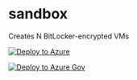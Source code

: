 # sandbox

Creates N BitLocker-encrypted VMs

[![Deploy to Azure](http://azuredeploy.net/deploybutton.png)](https://portal.azure.com/#create/Microsoft.Template/uri/https%3A%2F%2Fraw.githubusercontent.com%2Fjomolesk%2Fsandbox%2Fmaster%2Fade%2Fazuredeploy.json)

[![Deploy to Azure Gov](http://azuredeploy.net/AzureGov.png)](https://portal.azure.us/#create/Microsoft.Template/uri/https%3A%2F%2Fraw.githubusercontent.com%2Fjomolesk%2Fsandbox%2Fmaster%2Fade%2Fazuredeploy-gov.json)
